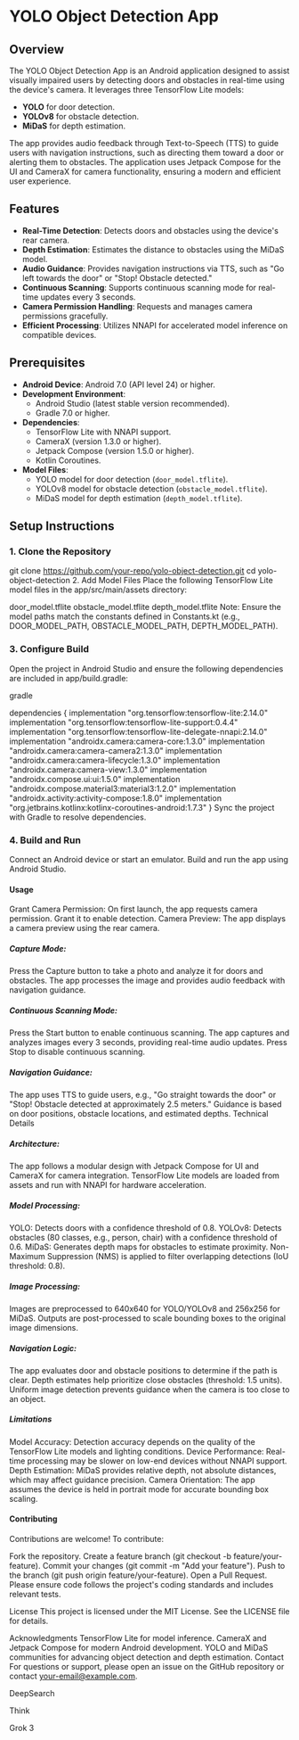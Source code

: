 # YOLO Object Detection App

## Overview
The YOLO Object Detection App is an Android application designed to assist visually impaired users by detecting doors and obstacles in real-time using the device's camera. It leverages three TensorFlow Lite models:
- **YOLO** for door detection.
- **YOLOv8** for obstacle detection.
- **MiDaS** for depth estimation.

The app provides audio feedback through Text-to-Speech (TTS) to guide users with navigation instructions, such as directing them toward a door or alerting them to obstacles. The application uses Jetpack Compose for the UI and CameraX for camera functionality, ensuring a modern and efficient user experience.

## Features
- **Real-Time Detection**: Detects doors and obstacles using the device's rear camera.
- **Depth Estimation**: Estimates the distance to obstacles using the MiDaS model.
- **Audio Guidance**: Provides navigation instructions via TTS, such as "Go left towards the door" or "Stop! Obstacle detected."
- **Continuous Scanning**: Supports continuous scanning mode for real-time updates every 3 seconds.
- **Camera Permission Handling**: Requests and manages camera permissions gracefully.
- **Efficient Processing**: Utilizes NNAPI for accelerated model inference on compatible devices.

## Prerequisites
- **Android Device**: Android 7.0 (API level 24) or higher.
- **Development Environment**:
  - Android Studio (latest stable version recommended).
  - Gradle 7.0 or higher.
- **Dependencies**:
  - TensorFlow Lite with NNAPI support.
  - CameraX (version 1.3.0 or higher).
  - Jetpack Compose (version 1.5.0 or higher).
  - Kotlin Coroutines.
- **Model Files**:
  - YOLO model for door detection (`door_model.tflite`).
  - YOLOv8 model for obstacle detection (`obstacle_model.tflite`).
  - MiDaS model for depth estimation (`depth_model.tflite`).

## Setup Instructions

### 1. Clone the Repository
git clone https://github.com/your-repo/yolo-object-detection.git
cd yolo-object-detection
2. Add Model Files
Place the following TensorFlow Lite model files in the app/src/main/assets directory:

door_model.tflite
obstacle_model.tflite
depth_model.tflite
Note: Ensure the model paths match the constants defined in Constants.kt (e.g., DOOR_MODEL_PATH, OBSTACLE_MODEL_PATH, DEPTH_MODEL_PATH).

### 3. Configure Build
Open the project in Android Studio and ensure the following dependencies are included in app/build.gradle:

gradle

dependencies {
    implementation "org.tensorflow:tensorflow-lite:2.14.0"
    implementation "org.tensorflow:tensorflow-lite-support:0.4.4"
    implementation "org.tensorflow:tensorflow-lite-delegate-nnapi:2.14.0"
    implementation "androidx.camera:camera-core:1.3.0"
    implementation "androidx.camera:camera-camera2:1.3.0"
    implementation "androidx.camera:camera-lifecycle:1.3.0"
    implementation "androidx.camera:camera-view:1.3.0"
    implementation "androidx.compose.ui:ui:1.5.0"
    implementation "androidx.compose.material3:material3:1.2.0"
    implementation "androidx.activity:activity-compose:1.8.0"
    implementation "org.jetbrains.kotlinx:kotlinx-coroutines-android:1.7.3"
}
Sync the project with Gradle to resolve dependencies.

### 4. Build and Run
Connect an Android device or start an emulator.
Build and run the app using Android Studio.
#### Usage
Grant Camera Permission: On first launch, the app requests camera permission. Grant it to enable detection.
Camera Preview: The app displays a camera preview using the rear camera.
##### Capture Mode:
Press the Capture button to take a photo and analyze it for doors and obstacles.
The app processes the image and provides audio feedback with navigation guidance.
##### Continuous Scanning Mode:
Press the Start button to enable continuous scanning.
The app captures and analyzes images every 3 seconds, providing real-time audio updates.
Press Stop to disable continuous scanning.
##### Navigation Guidance:
The app uses TTS to guide users, e.g., "Go straight towards the door" or "Stop! Obstacle detected at approximately 2.5 meters."
Guidance is based on door positions, obstacle locations, and estimated depths.
Technical Details
##### Architecture:
The app follows a modular design with Jetpack Compose for UI and CameraX for camera integration.
TensorFlow Lite models are loaded from assets and run with NNAPI for hardware acceleration.
##### Model Processing:
YOLO: Detects doors with a confidence threshold of 0.8.
YOLOv8: Detects obstacles (80 classes, e.g., person, chair) with a confidence threshold of 0.6.
MiDaS: Generates depth maps for obstacles to estimate proximity.
Non-Maximum Suppression (NMS) is applied to filter overlapping detections (IoU threshold: 0.8).
##### Image Processing:
Images are preprocessed to 640x640 for YOLO/YOLOv8 and 256x256 for MiDaS.
Outputs are post-processed to scale bounding boxes to the original image dimensions.
##### Navigation Logic:
The app evaluates door and obstacle positions to determine if the path is clear.
Depth estimates help prioritize close obstacles (threshold: 1.5 units).
Uniform image detection prevents guidance when the camera is too close to an object.
##### Limitations
Model Accuracy: Detection accuracy depends on the quality of the TensorFlow Lite models and lighting conditions.
Device Performance: Real-time processing may be slower on low-end devices without NNAPI support.
Depth Estimation: MiDaS provides relative depth, not absolute distances, which may affect guidance precision.
Camera Orientation: The app assumes the device is held in portrait mode for accurate bounding box scaling.
#### Contributing
Contributions are welcome! To contribute:

Fork the repository.
Create a feature branch (git checkout -b feature/your-feature).
Commit your changes (git commit -m "Add your feature").
Push to the branch (git push origin feature/your-feature).
Open a Pull Request.
Please ensure code follows the project's coding standards and includes relevant tests.

License
This project is licensed under the MIT License. See the LICENSE file for details.

Acknowledgments
TensorFlow Lite for model inference.
CameraX and Jetpack Compose for modern Android development.
YOLO and MiDaS communities for advancing object detection and depth estimation.
Contact
For questions or support, please open an issue on the GitHub repository or contact your-email@example.com.



DeepSearch


Think

Grok 3
